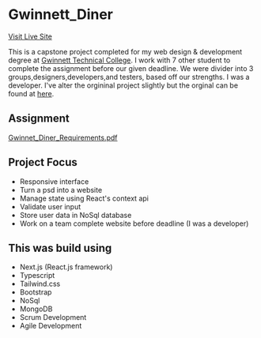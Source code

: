 # Gwinnett_Diner

[Visit Live Site](https://gwinnett-diner-v2.vercel.app/)

This is a capstone project completed for my web design & development degree at [Gwinnett Technical College](https://gwinnetttech.edu/websitedesignanddevelopment/). I work with 7 other student to complete the assignment before our given deadline. We were divider into 3 groups,designers,developers,and testers, based off our strengths. I was a developer. I've alter the orgininal project slightly but the orginal can be found at [here](https://gwinnett-diner.vercel.app/).

## Assignment
[Gwinnet_Diner_Requirements.pdf](https://github.com/nsikan-na/Gwinnett_Dinner-v2/files/8337603/Gwinnet_Diner_Requirements.pdf)


## Project Focus

- Responsive interface
- Turn a psd into a website
- Manage state using React's context api
- Validate user input
- Store user data in NoSql database
- Work on a team complete website before deadline (I was a developer)

## This was build using

- Next.js (React.js framework)
- Typescript
- Tailwind.css
- Bootstrap
- NoSql
- MongoDB
- Scrum Development
- Agile Development



